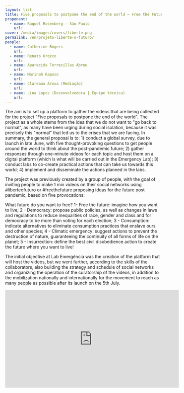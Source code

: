 ```yaml
---
layout: list
title: Five proposals to postpone the end of the world – Free the Future Platform
proponent:
  - name: Raquel Rosenberg - São Paulo 
    url: 
cover: /media/images/covers/liberte.png
permalink: /en/projeto-liberte-o-futuro/
people:
  - name: Catherine Rogers 
    url:  
  - name: Renato Orozco
    url:
  - name: Aparecida Torrecillas Abreu
    url: 
  - name: Marinah Raposo
    url: 
  - name: Clareana Aroxa (Mediação)
    url: 
  - name: Lina Lopes (Desenvolvedora | Equipe técnica)
    url: 
---
```



The aim is to set up a platform to gather the videos that are being collected for the project "Five proposals to postpone the end of the world". The project as a whole stems from the idea that we do not want to "go back to normal", as many have been urging during social isolation, because it was precisely this "normal" that led us to the crises that we are facing. In summary, the general proposal is to: 1) conduct a global survey, due to launch in late June, with five thought-provoking questions to get people around the world to think about the post-pandemic future; 2) gather responses through one-minute videos for each topic and host them on a digital platform (which is what will be carried out in the Emergency Lab); 3) conduct labs to co-create practical actions that can take us towards this world; 4) implement and disseminate the actions planned in the labs.

The project was previously created by a group of people, with the goal of inviting people to make 1 min videos on their social networks using #liberteofuturo or #freethefuture proposing ideas for the future post pandemic, based on five provocations:

What future do you want to free?
1- Free the future: imagine how you want to live;
2 - Democracy: propose public policies, as well as changes in laws and regulations to reduce inequalities of race, gender and class and for democracy to be more than voting for each election;
3 - Consumption: indicate alternatives to eliminate consumption practices that enslave ours and other species;
4 - Climatic emergency: suggest actions to prevent the destruction of nature, guaranteeing the continuity of all forms of life on the planet;
5 - Insurrection: define the best civil disobedience action to create the future where you want to live!
  
The initial objective at Lab Emergência was the creation of the platform that will host the videos, but we went further, according to the skills of the collaborators, also building the strategy and schedule of social networks and organizing the operation of the curatorship of the videos, in addition to the mobilization nationally and internationally for the movement to reach as many people as possible after its launch on the 5th July.


<div class="video-wrapper video-wrapper-16x9">
<iframe width="560" height="315" src="https://www.youtube.com/embed/drXsfDAHq18" frameborder="0" allow="accelerometer; autoplay; encrypted-media; gyroscope; picture-in-picture" allowfullscreen></iframe></div>